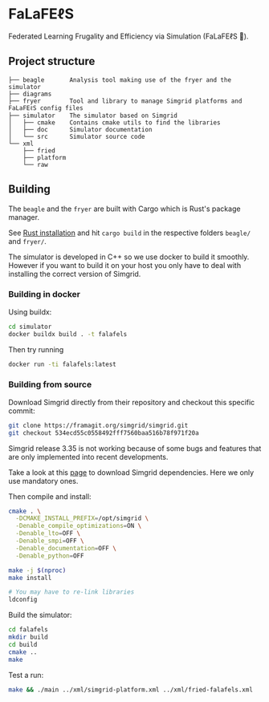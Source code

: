 # FaLaFEℓS

Federated Learning Frugality and Efficiency via Simulation (FaLaFEℓS 🧆).

## Project structure

```
├── beagle       Analysis tool making use of the fryer and the simulator
├── diagrams
├── fryer        Tool and library to manage Simgrid platforms and FaLaFEℓS config files
├── simulator    The simulator based on Simgrid
│   ├── cmake    Contains cmake utils to find the libraries
│   ├── doc      Simulator documentation
│   └── src      Simulator source code
└── xml
    ├── fried
    ├── platform
    └── raw
```

## Building

The `beagle` and the `fryer` are built with Cargo which is Rust's package manager.

See [Rust installation](https://www.rust-lang.org/tools/install) and hit `cargo build` in the respective folders `beagle/` and `fryer/`.

The simulator is developed in C++ so we use docker to build it smoothly. However if you want to build it on your host you only have to deal with installing the correct version of Simgrid.

### Building in docker

Using buildx:

```sh
cd simulator
docker buildx build . -t falafels
```

Then try running
```sh
docker run -ti falafels:latest
```

### Building from source

Download Simgrid directly from their repository and checkout this specific commit:
```sh
git clone https://framagit.org/simgrid/simgrid.git
git checkout 534ecd55c0558492fff7560baa516b78f971f20a
```

Simgrid release 3.35 is not working because of some bugs and features that are only implemented into recent developments.

Take a look at this [page](https://simgrid.org/doc/latest/Installing_SimGrid.html) to download Simgrid dependencies.
Here we only use mandatory ones.

Then compile and install:
```sh
cmake . \
  -DCMAKE_INSTALL_PREFIX=/opt/simgrid \
  -Denable_compile_optimizations=ON \
  -Denable_lto=OFF \
  -Denable_smpi=OFF \
  -Denable_documentation=OFF \
  -Denable_python=OFF

make -j $(nproc)
make install

# You may have to re-link libraries
ldconfig
```

Build the simulator:
```sh
cd falafels
mkdir build
cd build
cmake ..
make
```

Test a run:
```sh
make && ./main ../xml/simgrid-platform.xml ../xml/fried-falafels.xml
```
